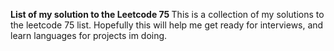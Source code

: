 <b> List of my solution to the Leetcode 75 </b>
This is a collection of my solutions to the leetcode 75 list.
Hopefully this will help me get ready for interviews, and learn languages for projects im doing.
